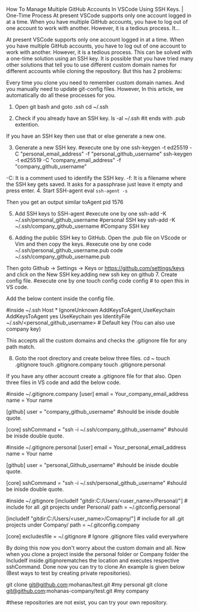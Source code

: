 How To Manage Multiple GitHub Accounts In VSCode Using SSH Keys. | One-Time Process
At present VSCode supports only one account logged in at a time. When you have multiple GitHub accounts, you have to log out of one account to work with another. However, it is a tedious process. It…

At present VSCode supports only one account logged in at a time. When you have multiple GitHub accounts, you have to log out of one account to work with another. However, it is a tedious process. This can be solved with a one-time solution using an SSH key. It is possible that you have tried many other solutions that tell you to use different custom domain names for different accounts while cloning the repository. But this has 2 problems:

Every time you clone you need to remember custom domain names.
And you manually need to update git-config files. However, In this article, we automatically do all these processes for you.


1. Open git bash and goto .ssh
cd ~/.ssh

2. Check if you already have an SSH key.
ls -al ~/.ssh
#it ends with .pub extention.

If you have an SSH key then use that or else generate a new one.

3. Generate a new SSH key.
#execute one by one
ssh-keygen -t ed25519 -C "personal_email_address" -f "personal_github_username"
ssh-keygen -t ed25519 -C "company_email_address" -f "company_github_username"

-C: It is a comment used to identify the SSH key.
-f: It is a filename where the SSH key gets saved. It asks for a passphrase just leave it empty and press enter.
4. Start SSH-agent
eval `ssh-agent -s`

Then you get an output similar toAgent pid 1576

5. Add SSH keys to SSH-agent
#execute one by one
ssh-add -K ~/.ssh/personal_github_username  #personal SSH key
ssh-add -K ~/.ssh/company_github_username   #Company SSH key

6. Adding the public SSH key to GitHub.
Open the .pub file on VScode or Vim and then copy the keys.
#execute one by one
code ~/.ssh/personal_github_username.pub
code ~/.ssh/company_github_username.pub

Then goto Github → Settings → Keys or https://github.com/settings/keys and click on the New SSH key.adding new ssh key on github
7. Create config file.
#execute one by one
touch config
code config           # to open this in VS code.

Add the below content inside the config file.

#inside ~/.ssh
Host *
  IgnoreUnknown AddKeysToAgent,UseKeychain
  AddKeysToAgent yes
  UseKeychain yes
  IdentityFile ~/.ssh/<personal_github_username> # Default key (You can also use company key)

This accepts all the custom domains and checks the .gitignore file for any path match.

8. Goto the root directory and create below three files.
cd ~
touch .gitignore
touch .gitignore.company
touch .gitignore.personal

If you have any other account create a .gitignore file for that also. Open three files in VS code and add the below code.

#inside ~/.gitignore.company
[user]
email = Your_company_email_address
name = Your name

[github]
user = "company_github_username" #should be inisde double quote.

[core]
sshCommand = "ssh -i ~/.ssh/company_github_username" #should be inisde double quote.

#inside ~/.gitignore.personal
[user]
email = Your_personal_email_address
name = Your name

[github]
user = "personal_Github_username" #should be inisde double quote.

[core]
sshCommand = "ssh -i ~/.ssh/personal_github_username" #should be inisde double quote.

#inside ~/.gitignore
[includeIf "gitdir:C:/Users/<user_name>/Personal/"] # include for all .git projects under Personal/
path = ~/.gitconfig.personal

[includeIf "gitdir:C:/Users/<user_name>/Comapny/"] # include for all .git projects under Company/
path = ~/.gitconfig.company

[core]
excludesfile = ~/.gitignore      # Ignore .gitignore files valid everywhere

By doing this now you don't worry about the custom domain and all.
Now when you clone a project inside the personal folder or Company folder the IncludeIf inside.gitignorematches the location and executes respective sshCommand.
Done now you can try to clone
An example is given below (Best ways to test by creating private repositories).

git clone git@github.com:mohanas/test.git #my personal
git clone git@github.com:mohanas-company/test.git #my company

#these repositories are not exist, you can try your own repository.